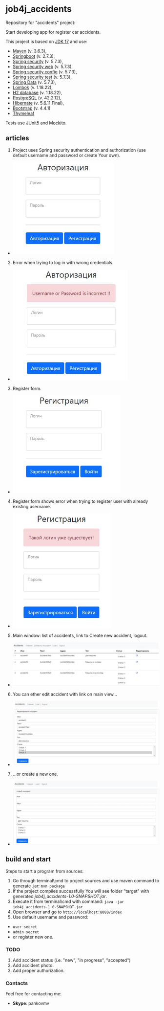 # job4j_accidents
Repository for "accidents" project:

Start developing app for register car accidents.


This project is based on [JDK 17](https://www.oracle.com/java/technologies/javase-downloads.html#JDK17) and use:
- [Maven](https://maven.apache.org/) (v. 3.6.3),
- [Springboot](https://spring.io/projects/spring-boot) (v. 2.7.3),
- [Spring security](https://spring.io/projects/spring-security) (v. 5.7.3),
- [Spring security web](https://spring.io/projects/spring-security) (v. 5.7.3),
- [Spring security config](https://spring.io/projects/spring-security) (v. 5.7.3),
- [Spring security test](https://spring.io/projects/spring-security) (v. 5.7.3),
- [Spring Data](https://spring.io/projects/spring-data) (v. 5.7.3),
- [Lombok](https://projectlombok.org/) (v. 1.18.22),
- [H2 database](https://www.h2database.com/html/main.html) (v. 1.18.22),
- [PostgreSQL](https://www.postgresql.org/) (v. 42.2.12),
- [Hibernate](https://hibernate.org/) (v. 5.6.11.Final),
- [Bootstrap](https://getbootstrap.com/docs/4.4/getting-started/introduction/) (v. 4.4.1)
- [Thymeleaf](https://www.thymeleaf.org/)

Tests use [JUnit5](https://junit.org/junit5/) and [Mockito](https://site.mockito.org/).

## articles
1. Project uses Spring security authentication and authorization (use default username and password or create Your own).
- ![auth_form](https://github.com/fourbarman/screenshots/blob/main/job4j_accidents/auth_form.png)
2. Error when trying to log in with wrong credentials.
- ![auth_form_error](https://github.com/fourbarman/screenshots/blob/main/job4j_accidents/auth_form_error.png)
3. Register form.
- ![register_form](https://github.com/fourbarman/screenshots/blob/main/job4j_accidents/register_form.png)
4. Register form shows error when trying to register user with already existing username.
- ![register_form_error](https://github.com/fourbarman/screenshots/blob/main/job4j_accidents/register_form_error.png)
5. Main window: list of accidents, link to Create new accident, logout.
- ![main_view](https://github.com/fourbarman/screenshots/blob/main/job4j_accidents/main_view.png)
6. You can ether edit accident with link on main view...
- ![accident_update](https://github.com/fourbarman/screenshots/blob/main/job4j_accidents/accident_update.png)
7. ...or create a new one.
- ![accident_new](https://github.com/fourbarman/screenshots/blob/main/job4j_accidents/accident_new.png)

## build and start
Steps to start a program from sources:
1. Go through terminal\cmd to project sources and use maven command to generate .jar:
```mvn package```
2. If the project compiles successfully You will see folder "target" with generated _job4j_accidents-1.0-SNAPSHOT.jar_.
3. Execute it from terminal\cmd with command:
```java -jar job4j_accidents-1.0-SNAPSHOT.jar```
4. Open browser and go to ```http://localhost:8080/index```
5. Use default username and password:
- ```user secret```
- ```admin secret```
- or register new one.
### TODO
1. Add accident status (i.e. "new", "in progress", "accepted")
2. Add accident photo.
3. Add proper authorization.

### Contacts
Feel free for contacting me:
- **Skype**: pankovmv
